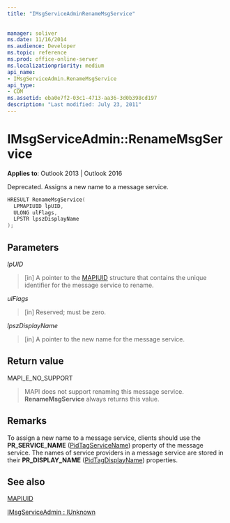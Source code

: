 ```yaml
---
title: "IMsgServiceAdminRenameMsgService"
 
 
manager: soliver
ms.date: 11/16/2014
ms.audience: Developer
ms.topic: reference
ms.prod: office-online-server
ms.localizationpriority: medium
api_name:
- IMsgServiceAdmin.RenameMsgService
api_type:
- COM
ms.assetid: eba0e7f2-03c1-4713-aa36-3d0b398cd197
description: "Last modified: July 23, 2011"
---
```


# IMsgServiceAdmin::RenameMsgService

  
  
**Applies to**: Outlook 2013 | Outlook 2016 
  
Deprecated. Assigns a new name to a message service. 
  
```cpp
HRESULT RenameMsgService(
  LPMAPIUID lpUID,
  ULONG ulFlags,
  LPSTR lpszDisplayName
);
```

## Parameters

 _lpUID_
  
> [in] A pointer to the [MAPIUID](mapiuid.md) structure that contains the unique identifier for the message service to rename. 
    
 _ulFlags_
  
> [in] Reserved; must be zero.
    
 _lpszDisplayName_
  
> [in] A pointer to the new name for the message service.
    
## Return value

MAPI_E_NO_SUPPORT 
  
> MAPI does not support renaming this message service. **RenameMsgService** always returns this value. 
    
## Remarks

To assign a new name to a message service, clients should use the **PR_SERVICE_NAME** ([PidTagServiceName](pidtagservicename-canonical-property.md)) property of the message service. The names of service providers in a message service are stored in their **PR_DISPLAY_NAME** ([PidTagDisplayName](pidtagdisplayname-canonical-property.md)) properties. 
  
## See also



[MAPIUID](mapiuid.md)
  
[IMsgServiceAdmin : IUnknown](imsgserviceadminiunknown.md)

